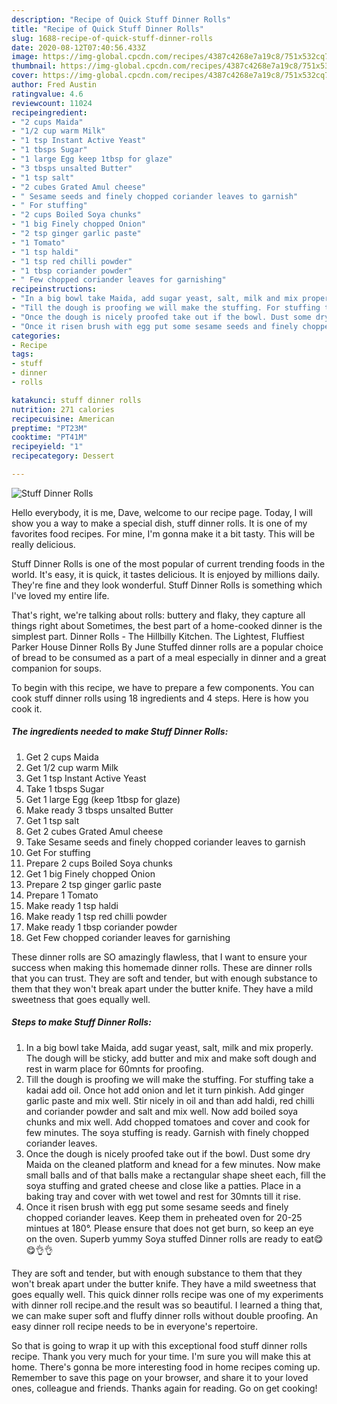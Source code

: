```yaml
---
description: "Recipe of Quick Stuff Dinner Rolls"
title: "Recipe of Quick Stuff Dinner Rolls"
slug: 1688-recipe-of-quick-stuff-dinner-rolls
date: 2020-08-12T07:40:56.433Z
image: https://img-global.cpcdn.com/recipes/4387c4268e7a19c8/751x532cq70/stuff-dinner-rolls-recipe-main-photo.jpg
thumbnail: https://img-global.cpcdn.com/recipes/4387c4268e7a19c8/751x532cq70/stuff-dinner-rolls-recipe-main-photo.jpg
cover: https://img-global.cpcdn.com/recipes/4387c4268e7a19c8/751x532cq70/stuff-dinner-rolls-recipe-main-photo.jpg
author: Fred Austin
ratingvalue: 4.6
reviewcount: 11024
recipeingredient:
- "2 cups Maida"
- "1/2 cup warm Milk"
- "1 tsp Instant Active Yeast"
- "1 tbsps Sugar"
- "1 large Egg keep 1tbsp for glaze"
- "3 tbsps unsalted Butter"
- "1 tsp salt"
- "2 cubes Grated Amul cheese"
- " Sesame seeds and finely chopped coriander leaves to garnish"
- " For stuffing"
- "2 cups Boiled Soya chunks"
- "1 big Finely chopped Onion"
- "2 tsp ginger garlic paste"
- "1 Tomato"
- "1 tsp haldi"
- "1 tsp red chilli powder"
- "1 tbsp coriander powder"
- " Few chopped coriander leaves for garnishing"
recipeinstructions:
- "In a big bowl take Maida, add sugar yeast, salt, milk and mix properly. The dough will be sticky, add butter and mix and make soft dough and rest in warm place for 60mnts for proofing."
- "Till the dough is proofing we will make the stuffing. For stuffing take a kadai add oil. Once hot add onion and let it turn pinkish. Add ginger garlic paste and mix well. Stir nicely in oil and than add haldi, red chilli and coriander powder and salt and mix well. Now add boiled soya chunks and mix well. Add chopped tomatoes and cover and cook for few minutes. The soya stuffing is ready. Garnish with finely chopped coriander leaves."
- "Once the dough is nicely proofed take out if the bowl. Dust some dry Maida on the cleaned platform and knead for a few minutes. Now make small balls and of that balls make a rectangular shape sheet each, fill the soya stuffing and grated cheese and close like a patties. Place in a baking tray and cover with wet towel and rest for 30mnts till it rise."
- "Once it risen brush with egg put some sesame seeds and finely chopped coriander leaves. Keep them in preheated oven for 20-25 mintues at 180°. Please ensure that does not get burn, so keep an eye on the oven. Superb yummy Soya stuffed Dinner rolls are ready to eat😋😋👌👌"
categories:
- Recipe
tags:
- stuff
- dinner
- rolls

katakunci: stuff dinner rolls 
nutrition: 271 calories
recipecuisine: American
preptime: "PT23M"
cooktime: "PT41M"
recipeyield: "1"
recipecategory: Dessert

---
```



![Stuff Dinner Rolls](https://img-global.cpcdn.com/recipes/4387c4268e7a19c8/751x532cq70/stuff-dinner-rolls-recipe-main-photo.jpg)

Hello everybody, it is me, Dave, welcome to our recipe page. Today, I will show you a way to make a special dish, stuff dinner rolls. It is one of my favorites food recipes. For mine, I'm gonna make it a bit tasty. This will be really delicious.

Stuff Dinner Rolls is one of the most popular of current trending foods in the world. It's easy, it is quick, it tastes delicious. It is enjoyed by millions daily. They're fine and they look wonderful. Stuff Dinner Rolls is something which I've loved my entire life.

That&#39;s right, we&#39;re talking about rolls: buttery and flaky, they capture all things right about Sometimes, the best part of a home-cooked dinner is the simplest part. Dinner Rolls - The Hillbilly Kitchen. The Lightest, Fluffiest Parker House Dinner Rolls By June Stuffed dinner rolls are a popular choice of bread to be consumed as a part of a meal especially in dinner and a great companion for soups.


To begin with this recipe, we have to prepare a few components. You can cook stuff dinner rolls using 18 ingredients and 4 steps. Here is how you cook it.

<!--inarticleads1-->

##### The ingredients needed to make Stuff Dinner Rolls:

1. Get 2 cups Maida
1. Get 1/2 cup warm Milk
1. Get 1 tsp Instant Active Yeast
1. Take 1 tbsps Sugar
1. Get 1 large Egg (keep 1tbsp for glaze)
1. Make ready 3 tbsps unsalted Butter
1. Get 1 tsp salt
1. Get 2 cubes Grated Amul cheese
1. Take  Sesame seeds and finely chopped coriander leaves to garnish
1. Get  For stuffing
1. Prepare 2 cups Boiled Soya chunks
1. Get 1 big Finely chopped Onion
1. Prepare 2 tsp ginger garlic paste
1. Prepare 1 Tomato
1. Make ready 1 tsp haldi
1. Make ready 1 tsp red chilli powder
1. Make ready 1 tbsp coriander powder
1. Get  Few chopped coriander leaves for garnishing


These dinner rolls are SO amazingly flawless, that I want to ensure your success when making this homemade dinner rolls. These are dinner rolls that you can trust. They are soft and tender, but with enough substance to them that they won&#39;t break apart under the butter knife. They have a mild sweetness that goes equally well. 

<!--inarticleads2-->

##### Steps to make Stuff Dinner Rolls:

1. In a big bowl take Maida, add sugar yeast, salt, milk and mix properly. The dough will be sticky, add butter and mix and make soft dough and rest in warm place for 60mnts for proofing.
1. Till the dough is proofing we will make the stuffing. For stuffing take a kadai add oil. Once hot add onion and let it turn pinkish. Add ginger garlic paste and mix well. Stir nicely in oil and than add haldi, red chilli and coriander powder and salt and mix well. Now add boiled soya chunks and mix well. Add chopped tomatoes and cover and cook for few minutes. The soya stuffing is ready. Garnish with finely chopped coriander leaves.
1. Once the dough is nicely proofed take out if the bowl. Dust some dry Maida on the cleaned platform and knead for a few minutes. Now make small balls and of that balls make a rectangular shape sheet each, fill the soya stuffing and grated cheese and close like a patties. Place in a baking tray and cover with wet towel and rest for 30mnts till it rise.
1. Once it risen brush with egg put some sesame seeds and finely chopped coriander leaves. Keep them in preheated oven for 20-25 mintues at 180°. Please ensure that does not get burn, so keep an eye on the oven. Superb yummy Soya stuffed Dinner rolls are ready to eat😋😋👌👌


They are soft and tender, but with enough substance to them that they won&#39;t break apart under the butter knife. They have a mild sweetness that goes equally well. This quick dinner rolls recipe was one of my experiments with dinner roll recipe.and the result was so beautiful. I learned a thing that, we can make super soft and fluffy dinner rolls without double proofing. An easy dinner roll recipe needs to be in everyone&#39;s repertoire. 

So that is going to wrap it up with this exceptional food stuff dinner rolls recipe. Thank you very much for your time. I'm sure you will make this at home. There's gonna be more interesting food in home recipes coming up. Remember to save this page on your browser, and share it to your loved ones, colleague and friends. Thanks again for reading. Go on get cooking!
